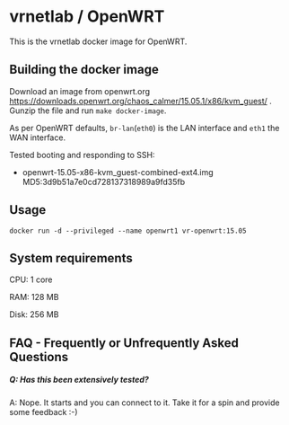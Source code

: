 vrnetlab / OpenWRT
==================================
This is the vrnetlab docker image for OpenWRT.

Building the docker image
-------------------------
Download an image from openwrt.org https://downloads.openwrt.org/chaos_calmer/15.05.1/x86/kvm_guest/ . Gunzip the file and run `make docker-image`.

As per OpenWRT defaults, `br-lan`(`eth0`) is the LAN interface and `eth1` the WAN interface.

Tested booting and responding to SSH:
* openwrt-15.05-x86-kvm_guest-combined-ext4.img   MD5:3d9b51a7e0cd728137318989a9fd35fb

Usage
-----
```
docker run -d --privileged --name openwrt1 vr-openwrt:15.05
```

System requirements
-------------------
CPU: 1 core

RAM: 128 MB

Disk: 256 MB

FAQ - Frequently or Unfrequently Asked Questions
-------------------------------------------------
##### Q: Has this been extensively tested?
A: Nope. It starts and you can connect to it. Take it for a spin and provide
some feedback :-)
